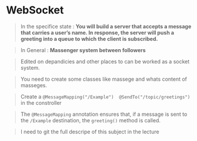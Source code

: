 # WebSocket 

>In the specifice state : **You will build a server that accepts a message that carries a user’s name. In response, the server will push a greeting into a queue to which the client is subscribed.**

>In General : **Massenger system between followers**

>Edited on depandicies and other places to can be worked as a socket system.

>You need to create some classes like massege and whats content of masseges.

>Create a `@MessageMapping("/Example")  @SendTo("/topic/greetings")` in the constroller

>The `@MessageMapping` annotation ensures that, if a message is sent to the `/Example` destination, the `greeting()` method is called.

>I need to git the full descripe of this subject in the lecture
